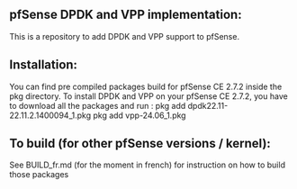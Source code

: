 pfSense DPDK and VPP implementation:
------------------------------------
This is a repository to add DPDK and VPP support to pfSense.

Installation:
-------------
You can find pre compiled packages build for pfSense CE 2.7.2 inside the pkg directory.
To install DPDK and VPP on your pfSense CE 2.7.2, you have to download all the packages and run :
pkg add dpdk22.11-22.11.2.1400094_1.pkg
pkg add vpp-24.06_1.pkg

To build (for other pfSense versions / kernel):
-----------------------------------------------
See BUILD_fr.md (for the moment in french) for instruction on how to build those packages
